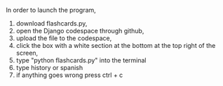 In order to launch the program, 
1. download flashcards.py, 
2. open the Django codespace through github, 
3. upload the file to the codespace, 
4. click the box with a white section at the bottom at the top right of the screen, 
5. type "python flashcards.py" into the terminal
6. type history or spanish
7. if anything goes wrong press ctrl + c
